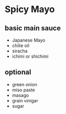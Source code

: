 # Spicy Mayo

## basic main sauce
- Japanese Mayo
- chilie oil
- siracha
- ichimi or shichimi

## optional 
- green onion
- miso paste
- masago
- grain vinigar
- sugar
